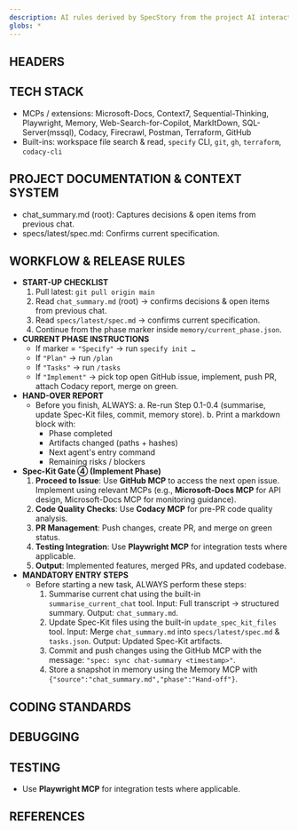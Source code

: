 ```yaml
---
description: AI rules derived by SpecStory from the project AI interaction history
globs: *
---
```


## HEADERS

## TECH STACK
- MCPs / extensions: Microsoft-Docs, Context7, Sequential-Thinking, Playwright, Memory, Web-Search-for-Copilot, MarkItDown, SQL-Server(mssql), Codacy, Firecrawl, Postman, Terraform, GitHub
- Built-ins: workspace file search & read, `specify` CLI, `git`, `gh`, `terraform`, `codacy-cli`

## PROJECT DOCUMENTATION & CONTEXT SYSTEM
- chat_summary.md (root): Captures decisions & open items from previous chat.
- specs/latest/spec.md: Confirms current specification.

## WORKFLOW & RELEASE RULES
- **START-UP CHECKLIST**
  1. Pull latest: `git pull origin main`
  2. Read `chat_summary.md` (root) → confirms decisions & open items from previous chat.
  3. Read `specs/latest/spec.md` → confirms current specification.
  4. Continue from the phase marker inside `memory/current_phase.json`.
- **CURRENT PHASE INSTRUCTIONS**
  - If marker = `"Specify"` → run `specify init …`
  - If `"Plan"` → run `/plan`
  - If `"Tasks"` → run `/tasks`
  - If `"Implement"` → pick top open GitHub issue, implement, push PR, attach Codacy report, merge on green.
- **HAND-OVER REPORT**
  - Before you finish, ALWAYS:
    a. Re-run Step 0.1-0.4 (summarise, update Spec-Kit files, commit, memory store).
    b. Print a markdown block with:
       - Phase completed
       - Artifacts changed (paths + hashes)
       - Next agent's entry command
       - Remaining risks / blockers
- **Spec-Kit Gate ④ (Implement Phase)**
  1. **Proceed to Issue**: Use **GitHub MCP** to access the next open issue. Implement using relevant MCPs (e.g., **Microsoft-Docs MCP** for API design, Microsoft-Docs MCP for monitoring guidance).
  2. **Code Quality Checks**: Use **Codacy MCP** for pre-PR code quality analysis.
  3. **PR Management**: Push changes, create PR, and merge on green status.
  4. **Testing Integration**: Use **Playwright MCP** for integration tests where applicable.
  5. **Output**: Implemented features, merged PRs, and updated codebase.
- **MANDATORY ENTRY STEPS**
  - Before starting a new task, ALWAYS perform these steps:
    1. Summarise current chat using the built-in `summarise_current_chat` tool. Input: Full transcript → structured summary. Output: `chat_summary.md`.
    2. Update Spec-Kit files using the built-in `update_spec_kit_files` tool. Input: Merge `chat_summary.md` into `specs/latest/spec.md` & `tasks.json`. Output: Updated Spec-Kit artifacts.
    3. Commit and push changes using the GitHub MCP with the message: `"spec: sync chat-summary <timestamp>"`.
    4. Store a snapshot in memory using the Memory MCP with `{"source":"chat_summary.md","phase":"Hand-off"}`.

## CODING STANDARDS

## DEBUGGING

## TESTING
- Use **Playwright MCP** for integration tests where applicable.

## REFERENCES